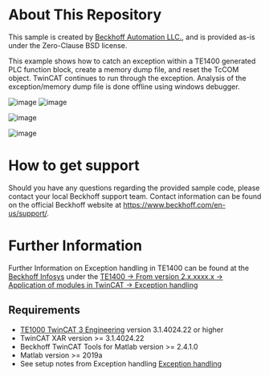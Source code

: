 # About This Repository
This sample is created by [Beckhoff Automation LLC.](https://www.beckhoff.com/en-us/), and is provided as-is under the Zero-Clause BSD license.

This example shows how to catch an exception within a TE1400 generated PLC function block, create a memory dump file, and reset the TcCOM object. 
TwinCAT continues to run through the exception. 
Analysis of the exception/memory dump file is done offline using windows debugger.


![image](https://user-images.githubusercontent.com/19829308/171736513-46c10c1f-8b97-4aa6-a1e6-087b2e98cd15.png)
![image](https://user-images.githubusercontent.com/19829308/171736521-3cc8b0c0-a9c3-42c1-9d33-cfe78f7a23c8.png)

![image](https://user-images.githubusercontent.com/19829308/171737100-b23d31e4-92ef-4a8b-8e88-527ad394c8b9.png)

![image](https://user-images.githubusercontent.com/19829308/171737266-be94eb49-7eec-46bf-9c60-256ccb74242d.png)


# How to get support

Should you have any questions regarding the provided sample code, please contact your local Beckhoff support team. Contact information can be found on the official Beckhoff website at https://www.beckhoff.com/en-us/support/.

# Further Information

Further Information on Exception handling in TE1400 can be found at the [Beckhoff Infosys](https://infosys.beckhof.com) under the [TE1400 -> From version 2.x.xxxx.x -> Application of modules in TwinCAT -> Exception handling](https://infosys.beckhoff.com/content/1033/te1400_tc3_target_matlab/11335410315.html?id=3885529162355206359)

## Requirements

- [TE1000 TwinCAT 3 Engineering](https://www.beckhoff.com/en-en/products/automation/twincat/te1xxx-twincat-3-engineering/te1000.html) version 3.1.4024.22 or higher
- TwinCAT XAR version >= 3.1.4024.22
- Beckhoff TwinCAT Tools for Matlab version >= 2.4.1.0 
- Matlab version >= 2019a
- See setup notes from Exception handling [Exception handling](https://infosys.beckhoff.com/content/1033/te1400_tc3_target_matlab/11335410315.html?id=3885529162355206359)
